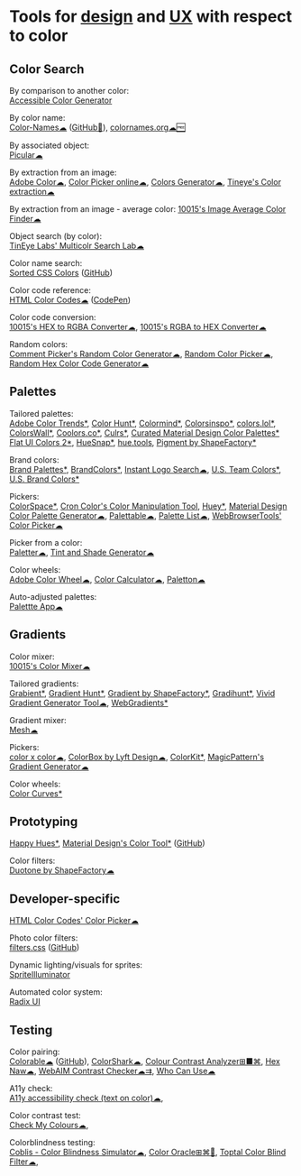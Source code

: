 
# Tools for [design](https://notageni.us/design/) and [UX](https://trendless.tech/ux-ui/) with respect to color

## Color Search

By comparison to another color:  
[Accessible Color Generator](https://learnui.design/tools/accessible-color-generator.html)

By color name:  
[Color-Names☁](https://meodai.github.io/color-names/) ([GitHub🔌](https://github.com/meodai/color-names)),
[colornames.org☁🆓](https://colornames.org/)

By associated object:  
[Picular☁](https://picular.co/)

By extraction from an image:  
[Adobe Color☁](https://color.adobe.com/create/image),
[Color Picker online☁](https://image-color.com/),
[Colors Generator☁](https://colorgen.dev/),
[Tineye's Color extraction☁](https://labs.tineye.com/color/)

By extraction from an image - average color:
[10015's Image Average Color Finder☁](https://10015.io/tools/image-average-color-finder)

Object search (by color):  
[TinEye Labs' Multicolr Search Lab☁](https://labs.tineye.com/multicolr/)

Color name search:  
[Sorted CSS Colors](https://enes.in/sorted-colors/) ([GitHub](https://github.com/scriptype/sorted-colors))

Color code reference:  
[HTML Color Codes☁](https://htmlcolorcodes.com/) ([CodePen](https://codepen.io/htmlcolorcodes/))

Color code conversion:  
[10015's HEX to RGBA Converter☁](https://10015.io/tools/hex-to-rgba-converter),
[10015's RGBA to HEX Converter☁](https://10015.io/tools/rgba-to-hex-converter)

Random colors:  
[Comment Picker's Random Color Generator☁](https://commentpicker.com/random-color-generator.php),
[Random Color Picker☁](https://www.webfx.com/web-design/random-color-picker/),
[Random Hex Color Code Generator☁](https://www.random.org/colors/hex)

## Palettes

Tailored palettes:  
[Adobe Color Trends*](https://color.adobe.com/trends),
[Color Hunt*](https://colorhunt.co/),
[Colormind*](http://colormind.io/),
[Colorsinspo*](https://colorsinspo.com/),
[colors.lol*](https://colors.lol/),
[ColorsWall*](https://colorswall.com/),
[Coolors.co*](https://coolors.co/),
[Culrs*](https://www.culrs.com),
[Curated Material Design Color Palettes*](https://material.colorion.co/)
[Flat UI Colors 2*](https://flatuicolors.com/),
[HueSnap*](https://www.huesnap.com/explore),
[hue.tools](https://hue.tools/),
[Pigment by ShapeFactory*](https://pigment.shapefactory.co/)

Brand colors:  
[Brand Palettes*](https://brandpalettes.com/),
[BrandColors*](https://brandcolors.net/),
[Instant Logo Search☁](http://instantlogosearch.com/),
[U.S. Team Colors*](https://usteamcolors.com/),
[U.S. Brand Colors*](https://usbrandcolors.com/)

Pickers:  
[ColorSpace*](https://mycolor.space/),
[Cron Color's Color Manipulation Tool](https://croncolor.com/color-tool),
[Huey*](https://huey.design/),
[Material Design Color Palette Generator☁](https://www.materialpalette.com/),
[Palettable☁](https://www.palettable.io),
[Palette List☁](https://www.palettelist.com/),
[WebBrowserTools' Color Picker☁](https://webbrowsertools.com/color-picker/)

Picker from a color:  
[Paletter☁](https://www.paletter.app/),
[Tint and Shade Generator☁](https://maketintsandshades.com/)

Color wheels:  
[Adobe Color Wheel☁](https://color.adobe.com/create/color-wheel),
[Color Calculator☁](https://www.sessions.edu/color-calculator/),
[Paletton☁](https://paletton.com/)

Auto-adjusted palettes:  
[Palettte App☁](https://palettte.app/)

## Gradients

Color mixer:  
[10015's Color Mixer☁](https://10015.io/tools/color-mixer)

Tailored gradients:  
[Grabient*](https://www.grabient.com/),
[Gradient Hunt*](https://gradienthunt.com/),
[Gradient by ShapeFactory*](https://gradient.shapefactory.co/),
[Gradihunt*](https://gradihunt.com/),
[Vivid Gradient Generator Tool☁](https://learnui.design/tools/gradient-generator.html),
[WebGradients*](https://webgradients.com/)

Gradient mixer:  
[Mesh☁](https://meshgradient.com/)

Pickers:  
[color x color☁](https://colorcolor.in/),
[ColorBox by Lyft Design☁](https://www.colorbox.io/),
[ColorKit*](https://colorkit.io/),
[MagicPattern's Gradient Generator☁](https://www.magicpattern.design/tools/gradient-generator)

Color wheels:  
[Color Curves*](https://colorcurves.app/)

## Prototyping

[Happy Hues*](https://www.happyhues.co/),
[Material Design's Color Tool*](https://material.io/resources/color/) ([GitHub](https://github.com/material-components/material-components))

Color filters:  
[Duotone by ShapeFactory☁](https://duotone.shapefactory.co/)

## Developer-specific

[HTML Color Codes' Color Picker☁](https://htmlcolorcodes.com/color-picker/)

Photo color filters:  
[filters.css](https://bansal.io/filters-css) ([GitHub](https://github.com/bansal/filters.css))

Dynamic lighting/visuals for sprites:  
[SpriteIlluminator](https://www.codeandweb.com/spriteilluminator)

Automated color system:  
[Radix UI](https://www.radix-ui.com/colors)

## Testing

Color pairing:  
[Colorable☁](https://colorable.jxnblk.com/) ([GitHub](https://github.com/jxnblk/colorable)),
[ColorShark☁](https://colorshark.io/),
[Colour Contrast Analyzer⊞■⌘](https://developer.paciellogroup.com/resources/contrastanalyser/),
[Hex Naw☁](https://hexnaw.com/),
[WebAIM Contrast Checker☁⇉](https://webaim.org/resources/contrastchecker/),
[Who Can Use☁](https://whocanuse.com/)

A11y check:  
[A11y accessibility check (text on color)☁](https://www.brandwood.com/a11y/),

Color contrast test:  
[Check My Colours☁](http://www.checkmycolours.com/),

Colorblindness testing:  
[Coblis - Color Blindness Simulator☁](https://www.color-blindness.com/coblis-color-blindness-simulator/),
[Color Oracle⊞⌘🐧](https://colororacle.org/),
[Toptal Color Blind Filter☁](https://www.toptal.com/designers/colorfilter),
